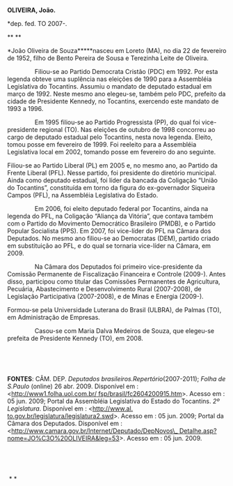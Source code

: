 **OLIVEIRA, João.**

\*dep. fed. TO 2007-.

** **

*João Oliveira de Souza*****nasceu em Loreto (MA), no dia 22 de
fevereiro de 1952, filho de Bento Pereira de Sousa e Terezinha Leite de
Oliveira.

                Filiou-se ao Partido Democrata Cristão (PDC) em 1992.
Por esta legenda obteve uma suplência nas eleições de 1990 para a
Assembléia Legislativa do Tocantins. Assumiu o mandato de deputado
estadual em março de 1992. Neste mesmo ano elegeu-se, também pelo PDC,
prefeito da cidade de Presidente Kennedy, no Tocantins, exercendo este
mandato de 1993 a 1996.

                Em 1995 filiou-se ao Partido Progressista (PP), do qual
foi vice-presidente regional (TO). Nas eleições de outubro de 1998
concorreu ao cargo de deputado estadual pelo Tocantins, nesta nova
legenda. Eleito, tomou posse em fevereiro de 1999. Foi reeleito para a
Assembléia Legislativa local em 2002, tomando posse em fevereiro do ano
seguinte.

Filiou-se ao Partido Liberal (PL) em 2005 e, no mesmo ano, ao Partido da
Frente Liberal (PFL). Nesse partido, foi presidente do diretório
municipal. Ainda como deputado estadual, foi líder da bancada da
Coligação “União do Tocantins”, constituída em torno da figura do
ex-governador Siqueira Campos (PFL), na Assembléia Legislativa do
Estado.

                Em 2006, foi eleito deputado federal por Tocantins,
ainda na legenda do PFL, na Coligação “Aliança da Vitória”, que contava
também com o Partido do Movimento Democrático Brasileiro (PMDB), e o
Partido Popular Socialista (PPS). Em 2007, foi vice-líder do PFL na
Câmara dos Deputados. No mesmo ano filiou-se ao Democratas (DEM),
partido criado em substituição ao PFL, e do qual se tornaria vice-líder
na Câmara, em 2009.

                Na Câmara dos Deputados foi primeiro vice-presidente da
Comissão Permanente de Fiscalização Financeira e Controle (2009-). Antes
disso, participou como titular das Comissões Permanentes de Agricultura,
Pecuária, Abastecimento e Desenvolvimento Rural (2007-2008), de
Legislação Participativa (2007-2008), e de Minas e Energia (2009-).

Formou-se pela Universidade Luterana do Brasil (ULBRA), de Palmas (TO),
em Administração de Empresas.  

                Casou-se com Maria Dalva Medeiros de Souza, que
elegeu-se prefeita de Presidente Kennedy (TO), em 2008.

 

 

**FONTES**: CÂM. DEP. *Deputados brasileiros.*Repertório**(2007-2011);
*Folha de* *S.Paulo* (online) 26 abr. 2009. Disponível em :
\<[http://www1.folha.uol.com.br/
fsp/brasil/fc2604200915.htm](http://www1.folha.uol.com.br/%20fsp/brasil/fc2604200915.htm)\>.
Acesso em : 05 jun. 2009; Portal da Assembléia Legislativa do Estado do
Tocantins. *2º Legislatura*. Disponível em : \<[http://www.al.
to.gov.br/legislatura/legislatura2.swd](http://www.al.%20to.gov.br/legislatura/legislatura2.swd)\>.
Acesso em : 05 jun. 2009; Portal da Câmara dos Deputados. Disponível em
: \<[http://www.camara.gov.br/Internet/Deputado/DepNovos\_
Detalhe.asp?nome=JO%C3O%20OLIVEIRA&leg=53](http://www.camara.gov.br/Internet/Deputado/DepNovos_%20Detalhe.asp?nome=JO%C3O%20OLIVEIRA&leg=53)\>.
Acesso em : 05 jun. 2009.

 

 

 * *

 

 

 

 
